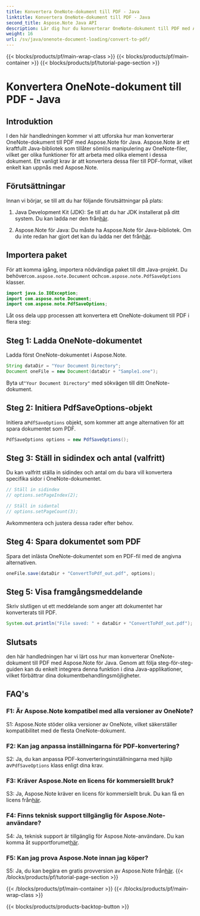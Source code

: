 ```yaml
---
title: Konvertera OneNote-dokument till PDF - Java
linktitle: Konvertera OneNote-dokument till PDF - Java
second_title: Aspose.Note Java API
description: Lär dig hur du konverterar OneNote-dokument till PDF med Aspose.Note för Java. Förbättra dina dokumentbehandlingsmöjligheter med denna steg-för-steg-guide.
weight: 16
url: /sv/java/onenote-document-loading/convert-to-pdf/
---
```


{{< blocks/products/pf/main-wrap-class >}}
{{< blocks/products/pf/main-container >}}
{{< blocks/products/pf/tutorial-page-section >}}

# Konvertera OneNote-dokument till PDF - Java

## Introduktion

I den här handledningen kommer vi att utforska hur man konverterar OneNote-dokument till PDF med Aspose.Note för Java. Aspose.Note är ett kraftfullt Java-bibliotek som tillåter sömlös manipulering av OneNote-filer, vilket ger olika funktioner för att arbeta med olika element i dessa dokument. Ett vanligt krav är att konvertera dessa filer till PDF-format, vilket enkelt kan uppnås med Aspose.Note.

## Förutsättningar

Innan vi börjar, se till att du har följande förutsättningar på plats:

1.  Java Development Kit (JDK): Se till att du har JDK installerat på ditt system. Du kan ladda ner den från[här](https://www.oracle.com/java/technologies/javase-jdk15-downloads.html).

2.  Aspose.Note för Java: Du måste ha Aspose.Note för Java-bibliotek. Om du inte redan har gjort det kan du ladda ner det från[här](https://releases.aspose.com/note/java/).

## Importera paket

För att komma igång, importera nödvändiga paket till ditt Java-projekt. Du behöver`com.aspose.note.Document` och`com.aspose.note.PdfSaveOptions` klasser.

```java
import java.io.IOException;
import com.aspose.note.Document;
import com.aspose.note.PdfSaveOptions;
```

Låt oss dela upp processen att konvertera ett OneNote-dokument till PDF i flera steg:

## Steg 1: Ladda OneNote-dokumentet

Ladda först OneNote-dokumentet i Aspose.Note.

```java
String dataDir = "Your Document Directory";
Document oneFile = new Document(dataDir + "Sample1.one");
```

 Byta ut`"Your Document Directory"` med sökvägen till ditt OneNote-dokument.

## Steg 2: Initiera PdfSaveOptions-objekt

 Initiera a`PdfSaveOptions` objekt, som kommer att ange alternativen för att spara dokumentet som PDF.

```java
PdfSaveOptions options = new PdfSaveOptions();
```

## Steg 3: Ställ in sidindex och antal (valfritt)

Du kan valfritt ställa in sidindex och antal om du bara vill konvertera specifika sidor i OneNote-dokumentet.

```java
// Ställ in sidindex
// options.setPageIndex(2);

// Ställ in sidantal
// options.setPageCount(3);
```

Avkommentera och justera dessa rader efter behov.

## Steg 4: Spara dokumentet som PDF

Spara det inlästa OneNote-dokumentet som en PDF-fil med de angivna alternativen.

```java
oneFile.save(dataDir + "ConvertToPdf_out.pdf", options);
```

## Steg 5: Visa framgångsmeddelande

Skriv slutligen ut ett meddelande som anger att dokumentet har konverterats till PDF.

```java
System.out.println("File saved: " + dataDir + "ConvertToPdf_out.pdf");
```

## Slutsats

den här handledningen har vi lärt oss hur man konverterar OneNote-dokument till PDF med Aspose.Note för Java. Genom att följa steg-för-steg-guiden kan du enkelt integrera denna funktion i dina Java-applikationer, vilket förbättrar dina dokumentbehandlingsmöjligheter.

## FAQ's

### F1: Är Aspose.Note kompatibel med alla versioner av OneNote?

S1: Aspose.Note stöder olika versioner av OneNote, vilket säkerställer kompatibilitet med de flesta OneNote-dokument.

### F2: Kan jag anpassa inställningarna för PDF-konvertering?

 S2: Ja, du kan anpassa PDF-konverteringsinställningarna med hjälp av`PdfSaveOptions` klass enligt dina krav.

### F3: Kräver Aspose.Note en licens för kommersiellt bruk?

 S3: Ja, Aspose.Note kräver en licens för kommersiellt bruk. Du kan få en licens från[här](https://purchase.aspose.com/buy).

### F4: Finns teknisk support tillgänglig för Aspose.Note-användare?

 S4: Ja, teknisk support är tillgänglig för Aspose.Note-användare. Du kan komma åt supportforumet[här](https://forum.aspose.com/c/note/28).

### F5: Kan jag prova Aspose.Note innan jag köper?

S5: Ja, du kan begära en gratis provversion av Aspose.Note från[här](https://releases.aspose.com/).
{{< /blocks/products/pf/tutorial-page-section >}}

{{< /blocks/products/pf/main-container >}}
{{< /blocks/products/pf/main-wrap-class >}}

{{< blocks/products/products-backtop-button >}}
